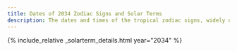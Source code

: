 ```yaml
---
title: Dates of 2034 Zodiac Signs and Solar Terms
description: The dates and times of the tropical zodiac signs, widely used in western astrology, and solar terms of year 2034
---
```

{% include_relative _solarterm_details.html year="2034" %}
